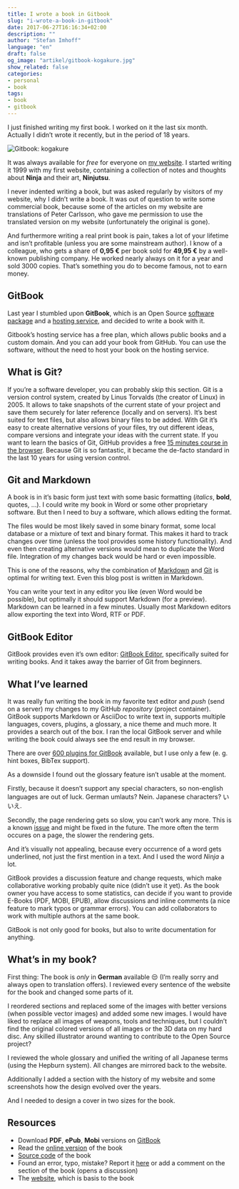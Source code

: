 ```yaml
---
title: I wrote a book in Gitbook
slug: "i-wrote-a-book-in-gitbook"
date: 2017-06-27T16:16:34+02:00
description: ""
author: "Stefan Imhoff"
language: "en"
draft: false
og_image: "artikel/gitbook-kogakure.jpg"
show_related: false
categories:
- personal
- book
tags:
- book
- gitbook
---
```


I just finished writing my first book. I worked on it the last six month. Actually I didn’t wrote it recently, but in the period of 18 years.

![Gitbook: kogakure](/assets/images/artikel/gitbook-kogakure.jpg)

It was always available for *free* for everyone on [my website](https://kogakure.de/). I started writing it 1999 with my first website, containing a collection of notes and thoughts about **Ninja** and their art, **Ninjutsu**.

I never indented writing a book, but was asked regularly by visitors of my website, why I didn’t write a book. It was out of question to write some commercial book, because some of the articles on my website are translations of Peter Carlsson, who gave me permission to use the translated version on my website (unfortunately the original is gone).

And furthermore writing a real print book is pain, takes a lot of your lifetime and isn’t profitable (unless you are some mainstream author). I know of a colleague, who gets a share of **0,95 €** per book sold for **49,95 €** by a well-known publishing company. He worked nearly always on it for a year and sold 3000 copies. That’s something you do to become famous, not to earn money.

## GitBook

Last year I stumbled upon **GitBook**, which is an Open Source [software package](https://github.com/GitbookIO/gitbook) and a [hosting service](https://www.gitbook.com/), and decided to write a book with it.

Gitbook’s hosting service has a free plan, which allows public books and a custom domain. And you can add your book from GitHub. You can use the software, without the need to host your book on the hosting service.

## What is Git?

If you’re a software developer, you can probably skip this section. Git is a version control system, created by Linus Torvalds (the creator of Linux) in 2005. It allows to take snapshots of the current state of your project and save them securely for later reference (locally and on servers). It’s best suited for text files, but also allows binary files to be added. With Git it’s easy to create alternative versions of your files, try out different ideas, compare versions and integrate your ideas with the current state. If you want to learn the basics of Git, GitHub provides a free [15 minutes course in the browser](https://try.github.io/). Because Git is so fantastic, it became the de-facto standard in the last 10 years for using version control.

## Git and Markdown

A book is in it’s basic form just text with some basic formatting (*italics*, **bold**, quotes, …). I could write my book in Word or some other proprietary software. But then I need to buy a software, which allows editing the format.

The files would be most likely saved in some binary format, some local database or a mixture of text and binary format. This makes it hard to track changes over time (unless the tool provides some history functionality). And even then creating alternative versions would mean to duplicate the Word file. Integration of my changes back would be hard or even impossible.

This is one of the reasons, why the combination of [Markdown](https://daringfireball.net/projects/markdown/) and [Git](https://git-scm.com/) is optimal for writing text. Even this blog post is written in Markdown.

You can write your text in any editor you like (even Word would be possible), but optimally it should support Markdown (for a preview). Markdown can be learned in a few minutes. Usually most Markdown editors allow exporting the text into Word, RTF or PDF.

## GitBook Editor

GitBook provides even it’s own editor: [GitBook Editor](https://www.gitbook.com/editor), specifically suited for writing books. And it takes away the barrier of Git from beginners.

## What I’ve learned

It was really fun writing the book in my favorite text editor and *push* (send on a server) my changes to my GitHub *repository* (project container). GitBook supports Markdown or AsciiDoc to write text in, supports multiple languages, covers, plugins, a glossary, a nice theme and much more. It provides a search out of the box. I ran the local GitBook server and while writing the book could always see the end result in my browser.

There are over [600 plugins for GitBook](https://plugins.gitbook.com/) available, but I use only a few (e. g. hint boxes, BibTex support).

As a downside I found out the glossary feature isn’t usable at the moment.

Firstly, because it doesn’t support any special characters, so non-english languages are out of luck. German umlauts? Nein. Japanese characters? いいえ.

Secondly, the page rendering gets so slow, you can’t work any more. This is a known [issue](https://github.com/GitbookIO/gitbook/issues/1497) and might be fixed in the future. The more often the term occures on a page, the slower the rendering gets.

And it’s visually not appealing, because every occurrence of a word gets underlined, not just the first mention in a text. And I used the word *Ninja* a lot.

GitBook provides a discussion feature and change requests, which make collaborative working probably quite nice (didn’t use it yet). As the book owner you have access to some statistics, can decide if you want to provide E-Books (PDF, MOBI, EPUB), allow discussions and inline comments (a nice feature to mark typos or grammar errors). You can add collaborators to work with multiple authors at the same book.

GitBook is not only good for books, but also to write documentation for anything.

## What’s in my book?

First thing: The book is *only* in **German** available 😒 (I’m really sorry and always open to translation offers). I reviewed every sentence of the website for the book and changed some parts of it.

I reordered sections and replaced some of the images with better versions (when possible vector images) and added some new images. I would have liked to replace all images of weapons, tools and techniques, but I couldn’t find the original colored versions of all images or the 3D data on my hard disc. Any skilled illustrator around wanting to contribute to the Open Source project?

I reviewed the whole glossary and unified the writing of all Japanese terms (using the Hepburn system). All changes are mirrored back to the website.

Additionally I added a section with the history of my website and some screenshots how the design evolved over the years.

And I needed to design a cover in two sizes for the book.

## Resources

- Download **PDF**, **ePub**, **Mobi** versions on [GitBook](https://www.gitbook.com/book/kogakure/book-kogakure/details)
- Read the [online version](https://book.kogakure.de/) of the book
- [Source code](https://github.com/kogakure/book-kogakure) of the book
- Found an error, typo, mistake? Report it [here](https://github.com/kogakure/book-kogakure/issues) or add a comment on the section of the book (opens a discussion)
- The [website](https://kogakure.de/), which is basis to the book
